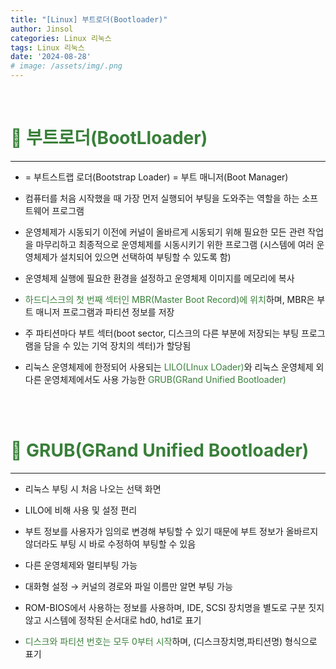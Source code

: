 ```yaml
---
title: "[Linux] 부트로더(Bootloader)"
author: Jinsol
categories: Linux 리눅스
tags: Linux 리눅스
date: '2024-08-28'
# image: /assets/img/.png
---
```


<br>

# <span style="color:#387F39">🐧 부트로더(BootLloader)</span>
<hr>

- = 부트스트랩 로더(Bootstrap Loader) = 부트 매니저(Boot Manager)

- 컴퓨터를 처음 시작했을 때 가장 먼저 실행되어 부팅을 도와주는 역할을 하는 소프트웨어 프로그램

- 운영체제가 시동되기 이전에 커널이 올바르게 시동되기 위해 필요한 모든 관련 작업을 마무리하고 최종적으로 운영체제를 시동시키기 위한 프로그램 (시스템에 여러 운영체제가 설치되어 있으면 선택하여 부팅할 수 있도록 함)

- 운영체제 실행에 필요한 환경을 설정하고 운영체제 이미지를 메모리에 복사

- <span style="color:#387F39">하드디스크의 첫 번째 섹터인 MBR(Master Boot Record)에 위치</span>하며, MBR은 부트 매니저 프로그램과 파티션 정보를 저장

- 주 파티션마다 부트 섹터(boot sector, 디스크의 다른 부분에 저장되는 부팅 프로그램을 담을 수 있는 기억 장치의 섹터)가 할당됨

- 리눅스 운영체제에 한정되어 사용되는 <span style="color:#387F39">LILO(LInux LOader)</span>와 리눅스 운영체제 외 다른 운영체제에서도 사용 가능한 <span style="color:#387F39">GRUB(GRand Unified Bootloader)</span>

<br>
<br>

# <span style="color:#387F39">🐧 GRUB(GRand Unified Bootloader)</span>
<hr>

- 리눅스 부팅 시 처음 나오는 선택 화면

- LILO에 비해 사용 및 설정 편리

- 부트 정보를 사용자가 임의로 변경해 부팅할 수 있기 때문에 부트 정보가 올바르지 않더라도 부팅 시 바로 수정하여 부팅할 수 있음

- 다른 운영체제와 멀티부팅 가능

- 대화형 설정 → 커널의 경로와 파일 이름만 알면 부팅 가능

- ROM-BIOS에서 사용하는 정보를 사용하며, IDE, SCSI 장치명을 별도로 구분 짓지 않고 시스템에 정착된 순서대로 hd0, hd1로 표기

- <span style="color:#387F39">디스크와 파티션 번호는 모두 0부터 시작</span>하며, (디스크장치명,파티션명) 형식으로 표기